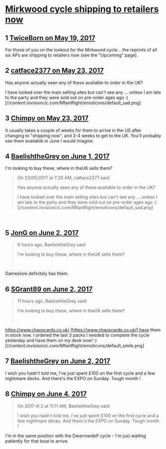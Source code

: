# [Mirkwood cycle shipping to retailers now](https://community.fantasyflightgames.com/topic/250198-mirkwood-cycle-shipping-to-retailers-now/)

## 1 [TwiceBorn on May 19, 2017](https://community.fantasyflightgames.com/topic/250198-mirkwood-cycle-shipping-to-retailers-now/?do=findComment&comment=2795505)

For those of you on the lookout for the Mirkwood cycle... the reprints of all six APs are shipping to retailers now (see the "Upcoming" page).

## 2 [catface2377 on May 23, 2017](https://community.fantasyflightgames.com/topic/250198-mirkwood-cycle-shipping-to-retailers-now/?do=findComment&comment=2801267)

Has anyone actually seen any of these available to order in the UK?

I have looked over the main selling sites but can't see any ... unless I am late to the party and they were sold out on pre-order ages ago :( [//content.invisioncic.com/Mfantflight/emoticons/default_sad.png]

## 3 [Chimpy on May 23, 2017](https://community.fantasyflightgames.com/topic/250198-mirkwood-cycle-shipping-to-retailers-now/?do=findComment&comment=2801617)

It usually takes a couple of weeks for them to arrive in the US after changing to "shipping now", and 3-4 weeks to get to the UK. You'll probably see them available in June I would imagine.

## 4 [BaelishtheGrey on June 1, 2017](https://community.fantasyflightgames.com/topic/250198-mirkwood-cycle-shipping-to-retailers-now/?do=findComment&comment=2817063)

I'm looking to buy these, where in theUK sells them?

> On 23/05/2017 at 7:20 AM, catface2377 said:
> 
> Has anyone actually seen any of these available to order in the UK?
> 
> I have looked over the main selling sites but can't see any ... unless I am late to the party and they were sold out on pre-order ages ago :( [//content.invisioncic.com/Mfantflight/emoticons/default_sad.png]

 

## 5 [JonG on June 2, 2017](https://community.fantasyflightgames.com/topic/250198-mirkwood-cycle-shipping-to-retailers-now/?do=findComment&comment=2817554)

> 6 hours ago, BaelishtheGrey said:
> 
> I'm looking to buy these, where in theUK sells them?
> 
>  

Gameslore definitely has them.

## 6 [SGrant89 on June 2, 2017](https://community.fantasyflightgames.com/topic/250198-mirkwood-cycle-shipping-to-retailers-now/?do=findComment&comment=2817830)

> 11 hours ago, BaelishtheGrey said:
> 
> I'm looking to buy these, where in theUK sells them?
> 
>  

https://www.chaoscards.co.uk/ [https://www.chaoscards.co.uk/] have them in stock now. I ordered the last 3 packs I needed to complete the cycle yesterday and have them on my desk now! :) [//content.invisioncic.com/Mfantflight/emoticons/default_smile.png]

## 7 [BaelishtheGrey on June 2, 2017](https://community.fantasyflightgames.com/topic/250198-mirkwood-cycle-shipping-to-retailers-now/?do=findComment&comment=2817853)

I wish you hadn't told me, I've just spent £100 on the first cycle and a few nightmare decks. And there's the EXPO on Sunday. Tough month !

## 8 [Chimpy on June 4, 2017](https://community.fantasyflightgames.com/topic/250198-mirkwood-cycle-shipping-to-retailers-now/?do=findComment&comment=2820813)

> On 2017-6-2 at 11:11 AM, BaelishtheGrey said:
> 
> I wish you hadn't told me, I've just spent £100 on the first cycle and a few nightmare decks. And there's the EXPO on Sunday. Tough month !

I'm in the same position with the Dwarrowdelf cycle - I'm just waiting patiently for that boat to arrive.

